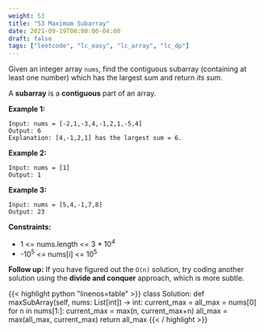 ```yaml
---
weight: 53
title: "53 Maximum Subarray"
date: 2021-09-19T00:00:00-04:00
draft: false
tags: ["leetcode", "lc_easy", "lc_array", "lc_dp"]
---
```


Given an integer array `nums`, find the contiguous subarray (containing at least one number) which has the largest sum and return _its sum_.

A **subarray** is a **contiguous** part of an array.

**Example 1:**
```
Input: nums = [-2,1,-3,4,-1,2,1,-5,4]
Output: 6
Explanation: [4,-1,2,1] has the largest sum = 6.
```
**Example 2:**
```
Input: nums = [1]
Output: 1
```
**Example 3:**
```
Input: nums = [5,4,-1,7,8]
Output: 23
```

**Constraints:**
- 1 <= nums.length <= 3 * 10<sup>4</sup>
- -10<sup>5</sup> <= nums[i] <= 10<sup>5</sup>

**Follow up:** If you have figured out the `O(n)` solution, try coding another solution using the **divide and conquer** approach, which is more subtle.

<div class="tabs"></div>
<div class="tab-content">
<div id="python" class="lang">
{{< highlight python "linenos=table" >}}
class Solution:
    def maxSubArray(self, nums: List[int]) -> int:
        current_max = all_max = nums[0]
        for n in nums[1:]:
            current_max = max(n, current_max+n)
            all_max = max(all_max, current_max)
        return all_max
{{< / highlight >}}
</div>
</div>
